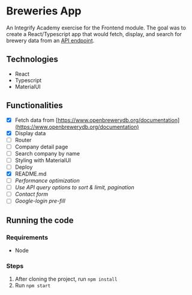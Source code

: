 # Breweries App

An Integrify Academy exercise for the Frontend module. The goal was to create a React/Typescript app that would fetch, display, and search for brewery data from an [API endpoint](https://www.openbrewerydb.org/documentation).

## Technologies
- React
- Typescript
- MaterialUI

## Functionalities
- [x] Fetch data from [https://www.openbrewerydb.org/documentation](https://www.openbrewerydb.org/documentation)
- [x] Display data
- [ ] Router
- [ ] Company detail page
- [ ] Search company by name
- [ ] Styling with MaterialUI
- [ ] Deploy
- [x] README.md
- [ ] _Performance optimization_
- [ ] _Use API query options to sort & limit, pagination_
- [ ] _Contact form_
- [ ] _Google-login pre-fill_

## Running the code

### Requirements
- Node

### Steps
1. After cloning the project, run ```npm install```
2. Run ```npm start```